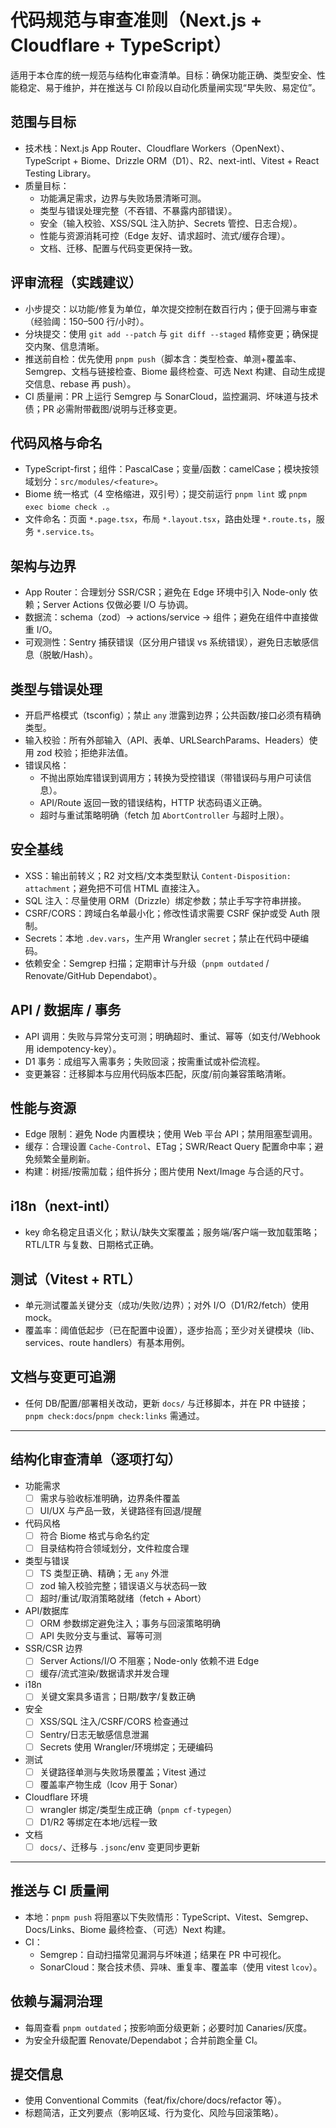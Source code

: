 # 代码规范与审查准则（Next.js + Cloudflare + TypeScript）

适用于本仓库的统一规范与结构化审查清单。目标：确保功能正确、类型安全、性能稳定、易于维护，并在推送与 CI 阶段以自动化质量闸实现“早失败、易定位”。

## 范围与目标
- 技术栈：Next.js App Router、Cloudflare Workers（OpenNext）、TypeScript + Biome、Drizzle ORM（D1）、R2、next-intl、Vitest + React Testing Library。
- 质量目标：
  - 功能满足需求，边界与失败场景清晰可测。
  - 类型与错误处理完整（不吞错、不暴露内部错误）。
  - 安全（输入校验、XSS/SQL 注入防护、Secrets 管控、日志合规）。
  - 性能与资源消耗可控（Edge 友好、请求超时、流式/缓存合理）。
  - 文档、迁移、配置与代码变更保持一致。

## 评审流程（实践建议）
- 小步提交：以功能/修复为单位，单次提交控制在数百行内；便于回溯与审查（经验阈：150–500 行/小时）。
- 分块提交：使用 `git add --patch` 与 `git diff --staged` 精修变更；确保提交内聚、信息清晰。
- 推送前自检：优先使用 `pnpm push`（脚本含：类型检查、单测+覆盖率、Semgrep、文档与链接检查、Biome 最终检查、可选 Next 构建、自动生成提交信息、rebase 再 push）。
- CI 质量闸：PR 上运行 Semgrep 与 SonarCloud，监控漏洞、坏味道与技术债；PR 必需附带截图/说明与迁移变更。

## 代码风格与命名
- TypeScript-first；组件：PascalCase；变量/函数：camelCase；模块按领域划分：`src/modules/<feature>`。
- Biome 统一格式（4 空格缩进，双引号）；提交前运行 `pnpm lint` 或 `pnpm exec biome check .`。
- 文件命名：页面 `*.page.tsx`，布局 `*.layout.tsx`，路由处理 `*.route.ts`，服务 `*.service.ts`。

## 架构与边界
- App Router：合理划分 SSR/CSR；避免在 Edge 环境中引入 Node-only 依赖；Server Actions 仅做必要 I/O 与协调。
- 数据流：schema（zod）→ actions/service → 组件；避免在组件中直接做重 I/O。
- 可观测性：Sentry 捕获错误（区分用户错误 vs 系统错误），避免日志敏感信息（脱敏/Hash）。

## 类型与错误处理
- 开启严格模式（tsconfig）；禁止 `any` 泄露到边界；公共函数/接口必须有精确类型。
- 输入校验：所有外部输入（API、表单、URLSearchParams、Headers）使用 zod 校验；拒绝非法值。
- 错误风格：
  - 不抛出原始库错误到调用方；转换为受控错误（带错误码与用户可读信息）。
  - API/Route 返回一致的错误结构，HTTP 状态码语义正确。
  - 超时与重试策略明确（fetch 加 `AbortController` 与超时上限）。

## 安全基线
- XSS：输出前转义；R2 对文档/文本类型默认 `Content-Disposition: attachment`；避免把不可信 HTML 直接注入。
- SQL 注入：尽量使用 ORM（Drizzle）绑定参数；禁止手写字符串拼接。
- CSRF/CORS：跨域白名单最小化；修改性请求需要 CSRF 保护或受 Auth 限制。
- Secrets：本地 `.dev.vars`，生产用 Wrangler `secret`；禁止在代码中硬编码。
- 依赖安全：Semgrep 扫描；定期审计与升级（`pnpm outdated` / Renovate/GitHub Dependabot）。

## API / 数据库 / 事务
- API 调用：失败与异常分支可测；明确超时、重试、幂等（如支付/Webhook 用 idempotency-key）。
- D1 事务：成组写入需事务；失败回滚；按需重试或补偿流程。
- 变更兼容：迁移脚本与应用代码版本匹配，灰度/前向兼容策略清晰。

## 性能与资源
- Edge 限制：避免 Node 内置模块；使用 Web 平台 API；禁用阻塞型调用。
- 缓存：合理设置 `Cache-Control`、ETag；SWR/React Query 配置命中率；避免频繁全量刷新。
- 构建：树摇/按需加载；组件拆分；图片使用 Next/Image 与合适的尺寸。

## i18n（next-intl）
- key 命名稳定且语义化；默认/缺失文案覆盖；服务端/客户端一致加载策略；RTL/LTR 与复数、日期格式正确。

## 测试（Vitest + RTL）
- 单元测试覆盖关键分支（成功/失败/边界）；对外 I/O（D1/R2/fetch）使用 mock。
- 覆盖率：阈值低起步（已在配置中设置），逐步抬高；至少对关键模块（lib、services、route handlers）有基本用例。

## 文档与变更可追溯
- 任何 DB/配置/部署相关改动，更新 `docs/` 与迁移脚本，并在 PR 中链接；`pnpm check:docs`/`pnpm check:links` 需通过。

---

## 结构化审查清单（逐项打勾）
- 功能需求
  - [ ] 需求与验收标准明确，边界条件覆盖
  - [ ] UI/UX 与产品一致，关键路径有回退/提醒
- 代码风格
  - [ ] 符合 Biome 格式与命名约定
  - [ ] 目录结构符合领域划分，文件粒度合理
- 类型与错误
  - [ ] TS 类型正确、精确；无 `any` 外泄
  - [ ] zod 输入校验完整；错误语义与状态码一致
  - [ ] 超时/重试/取消策略就绪（fetch + Abort）
- API/数据库
  - [ ] ORM 参数绑定避免注入；事务与回滚策略明确
  - [ ] API 失败分支与重试、幂等可测
- SSR/CSR 边界
  - [ ] Server Actions/I/O 不阻塞；Node-only 依赖不进 Edge
  - [ ] 缓存/流式渲染/数据请求并发合理
- i18n
  - [ ] 关键文案具多语言；日期/数字/复数正确
- 安全
  - [ ] XSS/SQL 注入/CSRF/CORS 检查通过
  - [ ] Sentry/日志无敏感信息泄漏
  - [ ] Secrets 使用 Wrangler/环境绑定；无硬编码
- 测试
  - [ ] 关键路径单测与失败场景覆盖；Vitest 通过
  - [ ] 覆盖率产物生成（lcov 用于 Sonar）
- Cloudflare 环境
  - [ ] wrangler 绑定/类型生成正确（`pnpm cf-typegen`）
  - [ ] D1/R2 等绑定在本地/远程一致
- 文档
  - [ ] `docs/`、迁移与 `.jsonc`/env 变更同步更新

---

## 推送与 CI 质量闸
- 本地：`pnpm push` 将阻塞以下失败情形：TypeScript、Vitest、Semgrep、Docs/Links、Biome 最终检查、（可选）Next 构建。
- CI：
  - Semgrep：自动扫描常见漏洞与坏味道；结果在 PR 中可视化。
  - SonarCloud：聚合技术债、异味、重复率、覆盖率（使用 vitest `lcov`）。

## 依赖与漏洞治理
- 每周查看 `pnpm outdated`；按影响面分级更新；必要时加 Canaries/灰度。
- 为安全升级配置 Renovate/Dependabot；合并前跑全量 CI。

## 提交信息
- 使用 Conventional Commits（feat/fix/chore/docs/refactor 等）。
- 标题简洁，正文列要点（影响区域、行为变化、风险与回滚策略）。

